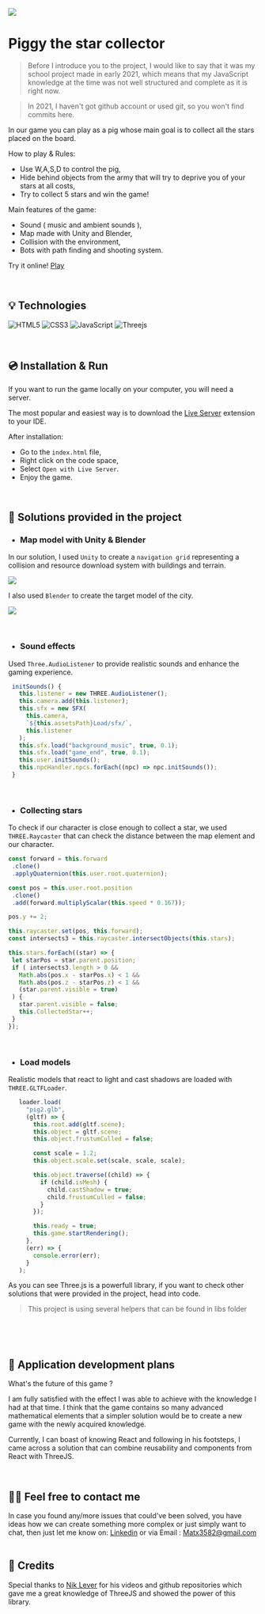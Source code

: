 
![](./assets/img/appDesktop.png)


# Piggy the star collector

> Before I introduce you to the project, I would like to say that it was my school project made in early 2021, which means that my JavaScript knowledge at the time was not well structured and complete as it is right now.

> In 2021, I haven't got github account or used git, so you won't find commits here.

In our game you can play as a pig whose main goal is to collect all the stars placed on the board.

How to play & Rules:
- Use W,A,S,D to control the pig,
- Hide behind objects from the army that will try to deprive you of your stars at all costs,
- Try to collect 5 stars and win the game!


Main features of the game:
- Sound ( music and ambient sounds ),
- Map made with Unity and Blender,
- Collision with the environment,
- Bots with path finding and shooting system.

Try it online! [Play](https://mateuszsuplewski.github.io/Piggy-Star-Collector/)


&nbsp;
 
## 💡 Technologies
![HTML5](https://img.shields.io/badge/html5-%23E34F26.svg?style=for-the-badge&logo=html5&logoColor=white)
![CSS3](https://img.shields.io/badge/css3-%231572B6.svg?style=for-the-badge&logo=css3&logoColor=white)
![JavaScript](https://img.shields.io/badge/javascript-%23323330.svg?style=for-the-badge&logo=javascript&logoColor=%23F7DF1E)
![Threejs](https://img.shields.io/badge/threejs-black?style=for-the-badge&logo=three.js&logoColor=white)


&nbsp;
 
## 💿 Installation & Run

If you want to run the game locally on your computer, you will need a server.

The most popular and easiest way is to download the [Live Server](https://marketplace.visualstudio.com/items?itemName=ritwickdey.LiveServer) extension to your IDE.

After installation:
- Go to the `index.html` file,
- Right click on the code space,
- Select `Open with Live Server`.
- Enjoy the game.

&nbsp;
 
## 🤔 Solutions provided in the project

- ### Map model with Unity & Blender

In our solution, I used `Unity` to create a `navigation grid` representing a collision and resource download system with buildings and terrain.

![](./assets/img/unityNavMesh.png)

I also used `Blender` to create the target model of the city.

![](./assets/img/blenderMap.png)

 &nbsp;

- ### Sound effects
 Used `Three.AudioListener` to provide realistic sounds and enhance the gaming experience.
 ```javascript
  initSounds() {
    this.listener = new THREE.AudioListener();
    this.camera.add(this.listener);
    this.sfx = new SFX(
      this.camera,
      `${this.assetsPath}Load/sfx/`,
      this.listener
    );
    this.sfx.load("background_music", true, 0.1);
    this.sfx.load("game_end", true, 0.1);
    this.user.initSounds();
    this.npcHandler.npcs.forEach((npc) => npc.initSounds());
  }
```
 &nbsp;

- ### Collecting stars

To check if our character is close enough to collect a star, we used `THREE.Raycaster` that can check the distance between the map element and our character.

 
 ```javascript
const forward = this.forward
  .clone()
  .applyQuaternion(this.user.root.quaternion);

const pos = this.user.root.position
  .clone()
  .add(forward.multiplyScalar(this.speed * 0.167));

pos.y += 2;

this.raycaster.set(pos, this.forward);
const intersects3 = this.raycaster.intersectObjects(this.stars);

this.stars.forEach((star) => {
  let starPos = star.parent.position;
  if ( intersects3.length > 0 &&
    Math.abs(pos.x - starPos.x) < 1 &&
    Math.abs(pos.z - starPos.z) < 1 &&
    (star.parent.visible = true)
  ) {
    star.parent.visible = false;
    this.CollectedStar++;
  }
});
 ```
 &nbsp;
 
- ### Load models 

Realistic models that react to light and cast shadows are loaded with `THREE.GLTFLoader`.

 ```javascript
    loader.load(
      "pig2.glb",
      (gltf) => {
        this.root.add(gltf.scene);
        this.object = gltf.scene;
        this.object.frustumCulled = false;

        const scale = 1.2;
        this.object.scale.set(scale, scale, scale);

        this.object.traverse((child) => {
          if (child.isMesh) {
            child.castShadow = true;
            child.frustumCulled = false;
          }
        });

        this.ready = true;
        this.game.startRendering();
      },
      (err) => {
        console.error(err);
      }
    );
 ```

 As you can see Three.js is a powerfull library, if you want to check other solutions that were provided in the project, head into code.

 > This project is using several helpers that can be found in libs folder

 &nbsp;
 
&nbsp;

## 💭 Application development plans

What's the future of this game ?

I am fully satisfied with the effect I was able to achieve with the knowledge I had at that time.
I think that the game contains so many advanced mathematical elements that a simpler solution would be to create a new game with the newly acquired knowledge.

Currently, I can boast of knowing React and following in his footsteps, I came across a solution that can combine reusability and components from React with ThreeJS.

&nbsp;

## 🙋‍♂️ Feel free to contact me
In case you found any/more issues that could've been solved, you have ideas how we can create something more complex or just simply want to chat, then just let me know on:
[Linkedin](https://www.linkedin.com/in/mateusz-suplewski-705017227/) or via Email : Matx3582@gmail.com
&nbsp;

## 👏 Credits
Special thanks to [Nik Lever](https://github.com/NikLever) for his videos and github repositories which gave me a great knowledge of ThreeJS and showed the power of this library.


&nbsp;